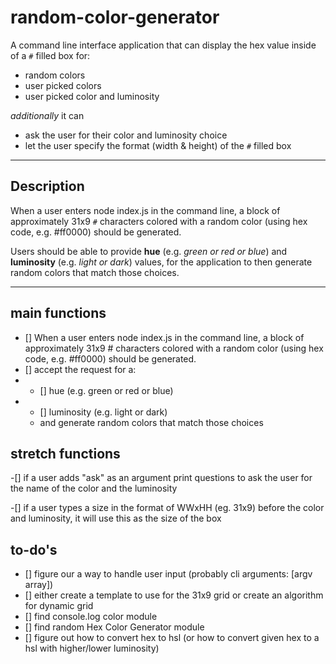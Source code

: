 # random-color-generator

A command line interface application that can display the hex value inside of a `#` filled box for:

- random colors 
- user picked colors
- user picked color and luminosity

_additionally_ it can

- ask the user for their color and luminosity choice
- let the user specify the format (width & height) of the `#` filled box

---

## Description

When a user enters node index.js in the command line, a block of approximately 31x9 `#` characters colored with a random color (using hex code, e.g. #ff0000) should be generated.

Users should be able to provide **hue** (e.g. _green or red or blue_) and **luminosity** (e.g. _light or dark_) values, for the application to then generate random colors that match those choices.

---

## main functions
- [] When a user enters node index.js in the command line, a block of approximately 31x9 # characters colored with a random color (using hex code, e.g. #ff0000) should be generated.
- [] accept the request for a:
- - [] hue (e.g. green or red or blue)
- - [] luminosity (e.g. light or dark)
  - and generate random colors that match those choices

## stretch functions

-[] if a user adds "ask" as an argument print questions to ask the user for the name of the color and the luminosity

-[] if a user types a size in the format of WWxHH (eg. 31x9) before the color and luminosity, it will use this as the size of the box

## to-do's

- [] figure our a way to handle user input (probably cli arguments: [argv array])
- [] either create a template to use for the 31x9 grid or create an algorithm for dynamic grid
- [] find console.log color module
- [] find random Hex Color Generator module
- [] figure out how to convert hex to hsl (or how to convert given hex to a hsl with higher/lower luminosity)
